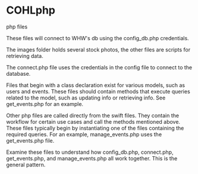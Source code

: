 # COHLphp
php files

These files will connect to WHW's db using the config_db.php credentials. 

The images folder holds several stock photos, the other files are scripts for retrieving data. 

The connect.php file uses the credentials in the config file to connect to the database.

Files that begin with a class declaration exist for various models, such as users and events.
These files should contain methods that execute queries related to the model, such as updating info or retrieving info.
See get_events.php for an example.

Other php files are called directly from the swift files. They contain the workflow for certain use cases and call the
methods mentioned above. These files typically begin by instantiating one of the files containing the required queries.
For an example, manage_events.php uses the get_events.php file. 

Examine these files to understand how config_db.php, connect.php, get_events.php, 
and manage_events.php all work together. This is the general pattern.


